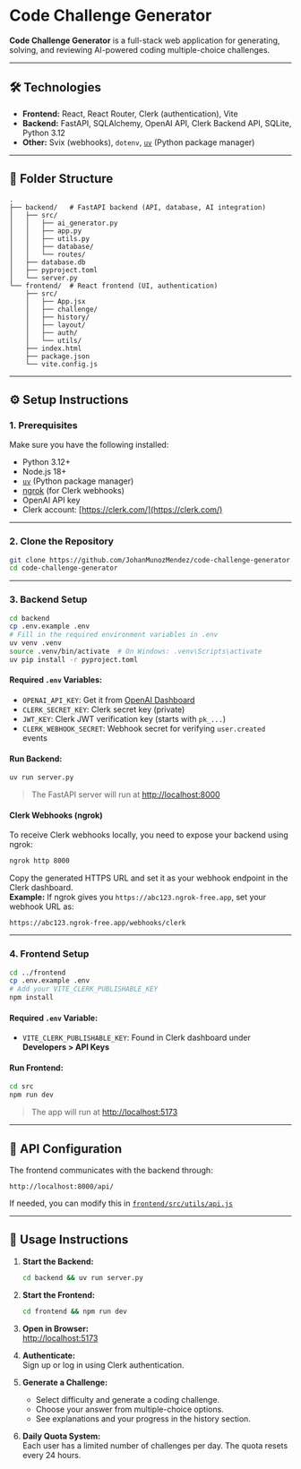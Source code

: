 # Code Challenge Generator

**Code Challenge Generator** is a full-stack web application for generating, solving, and reviewing AI-powered coding multiple-choice challenges.

---

## 🛠️ Technologies

- **Frontend:** React, React Router, Clerk (authentication), Vite
- **Backend:** FastAPI, SQLAlchemy, OpenAI API, Clerk Backend API, SQLite, Python 3.12
- **Other:** Svix (webhooks), `dotenv`, [`uv`](https://github.com/astral-sh/uv) (Python package manager)

---

## 📁 Folder Structure

```
.
├── backend/   # FastAPI backend (API, database, AI integration)
│   ├── src/
│   │   ├── ai_generator.py
│   │   ├── app.py
│   │   ├── utils.py
│   │   ├── database/
│   │   └── routes/
│   ├── database.db
│   ├── pyproject.toml
│   └── server.py
└── frontend/  # React frontend (UI, authentication)
    ├── src/
    │   ├── App.jsx
    │   ├── challenge/
    │   ├── history/
    │   ├── layout/
    │   ├── auth/
    │   └── utils/
    ├── index.html
    ├── package.json
    └── vite.config.js
```

---

## ⚙️ Setup Instructions

### 1. Prerequisites

Make sure you have the following installed:

- Python 3.12+
- Node.js 18+
- [`uv`](https://github.com/astral-sh/uv) (Python package manager)
- [ngrok](https://ngrok.com/) (for Clerk webhooks)
- OpenAI API key
- Clerk account: [https://clerk.com/](https://clerk.com/)

---

### 2. Clone the Repository

```sh
git clone https://github.com/JohanMunozMendez/code-challenge-generator.git
cd code-challenge-generator
```

---

### 3. Backend Setup

```sh
cd backend
cp .env.example .env
# Fill in the required environment variables in .env
uv venv .venv
source .venv/bin/activate  # On Windows: .venv\Scripts\activate
uv pip install -r pyproject.toml
```

#### Required `.env` Variables:

- `OPENAI_API_KEY`: Get it from [OpenAI Dashboard](https://platform.openai.com/)
- `CLERK_SECRET_KEY`: Clerk secret key (private)
- `JWT_KEY`: Clerk JWT verification key (starts with `pk_...`)
- `CLERK_WEBHOOK_SECRET`: Webhook secret for verifying `user.created` events

#### Run Backend:

```sh
uv run server.py
```

> The FastAPI server will run at [http://localhost:8000](http://localhost:8000)

#### Clerk Webhooks (ngrok)

To receive Clerk webhooks locally, you need to expose your backend using ngrok:

```sh
ngrok http 8000
```

Copy the generated HTTPS URL and set it as your webhook endpoint in the Clerk dashboard.  
**Example:** If ngrok gives you `https://abc123.ngrok-free.app`, set your webhook URL as:

```
https://abc123.ngrok-free.app/webhooks/clerk
```

---

### 4. Frontend Setup

```sh
cd ../frontend
cp .env.example .env
# Add your VITE_CLERK_PUBLISHABLE_KEY
npm install
```

#### Required `.env` Variable:

- `VITE_CLERK_PUBLISHABLE_KEY`: Found in Clerk dashboard under **Developers > API Keys**

#### Run Frontend:

```sh
cd src
npm run dev
```

> The app will run at [http://localhost:5173](http://localhost:5173)

---

## 🔗 API Configuration

The frontend communicates with the backend through:

```
http://localhost:8000/api/
```

If needed, you can modify this in [`frontend/src/utils/api.js`](frontend/src/utils/api.js)

---

## 🚀 Usage Instructions

1. **Start the Backend:**

   ```sh
   cd backend && uv run server.py
   ```

2. **Start the Frontend:**

   ```sh
   cd frontend && npm run dev
   ```

3. **Open in Browser:**  
   [http://localhost:5173](http://localhost:5173)

4. **Authenticate:**  
   Sign up or log in using Clerk authentication.

5. **Generate a Challenge:**

   - Select difficulty and generate a coding challenge.
   - Choose your answer from multiple-choice options.
   - See explanations and your progress in the history section.

6. **Daily Quota System:**  
   Each user has a limited number of challenges per day. The quota resets every 24 hours.
